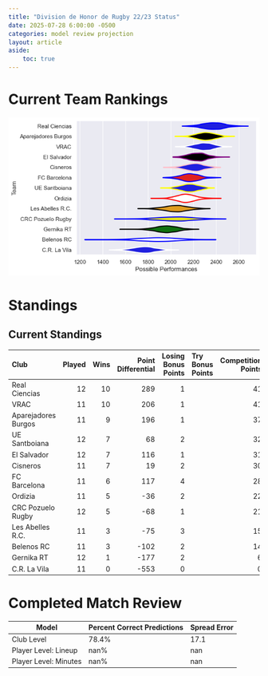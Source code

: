```yaml
---  
title: "Division de Honor de Rugby 22/23 Status"  
date: 2025-07-28 6:00:00 -0500  
categories: model review projection  
layout: article  
aside:  
    toc: true  
---
```

# Current Team Rankings


![Club Rankings](plots/rankings_Division_de_Honor_de_Rugby_2223.png)
# Standings

## Current Standings


| Club                |   Played |   Wins |   Point Differential |   Losing Bonus Points | Try Bonus Points   |   Competition Points |
|:--------------------|---------:|-------:|---------------------:|----------------------:|:-------------------|---------------------:|
| Real Ciencias       |       12 |     10 |                  289 |                     1 |                    |                   41 |
| VRAC                |       11 |     10 |                  206 |                     1 |                    |                   41 |
| Aparejadores Burgos |       11 |      9 |                  196 |                     1 |                    |                   37 |
| UE Santboiana       |       12 |      7 |                   68 |                     2 |                    |                   32 |
| El Salvador         |       12 |      7 |                  116 |                     1 |                    |                   31 |
| Cisneros            |       11 |      7 |                   19 |                     2 |                    |                   30 |
| FC Barcelona        |       11 |      6 |                  117 |                     4 |                    |                   28 |
| Ordizia             |       11 |      5 |                  -36 |                     2 |                    |                   22 |
| CRC Pozuelo Rugby   |       12 |      5 |                  -68 |                     1 |                    |                   21 |
| Les Abelles R.C.    |       11 |      3 |                  -75 |                     3 |                    |                   15 |
| Belenos RC          |       11 |      3 |                 -102 |                     2 |                    |                   14 |
| Gernika RT          |       12 |      1 |                 -177 |                     2 |                    |                    6 |
| C.R. La Vila        |       11 |      0 |                 -553 |                     0 |                    |                    0 |



# Completed Match Review


| Model | Percent Correct Predictions | Spread Error |
| ------ | ------ | ------ |
| Club Level | 78.4% | 17.1 |
| Player Level: Lineup | nan% | nan |
| Player Level: Minutes | nan% | nan |

